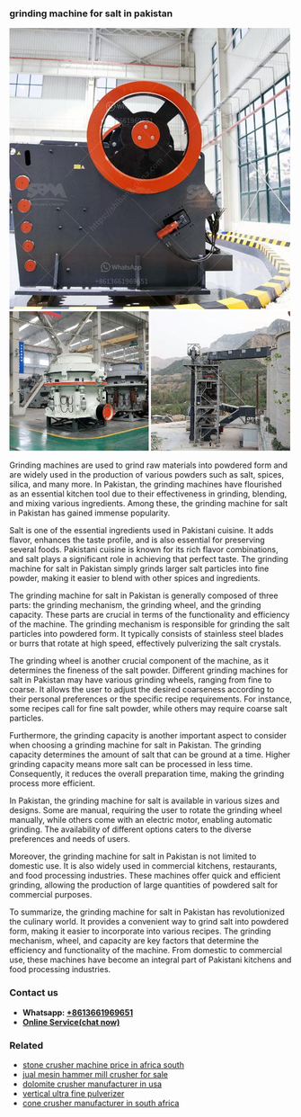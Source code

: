<h3>grinding machine for salt in pakistan</h3><img src='1702260354.jpg' alt=''><p>Grinding machines are used to grind raw materials into powdered form and are widely used in the production of various powders such as salt, spices, silica, and many more. In Pakistan, the grinding machines have flourished as an essential kitchen tool due to their effectiveness in grinding, blending, and mixing various ingredients. Among these, the grinding machine for salt in Pakistan has gained immense popularity.</p><p>Salt is one of the essential ingredients used in Pakistani cuisine. It adds flavor, enhances the taste profile, and is also essential for preserving several foods. Pakistani cuisine is known for its rich flavor combinations, and salt plays a significant role in achieving that perfect taste. The grinding machine for salt in Pakistan simply grinds larger salt particles into fine powder, making it easier to blend with other spices and ingredients.</p><p>The grinding machine for salt in Pakistan is generally composed of three parts: the grinding mechanism, the grinding wheel, and the grinding capacity. These parts are crucial in terms of the functionality and efficiency of the machine. The grinding mechanism is responsible for grinding the salt particles into powdered form. It typically consists of stainless steel blades or burrs that rotate at high speed, effectively pulverizing the salt crystals.</p><p>The grinding wheel is another crucial component of the machine, as it determines the fineness of the salt powder. Different grinding machines for salt in Pakistan may have various grinding wheels, ranging from fine to coarse. It allows the user to adjust the desired coarseness according to their personal preferences or the specific recipe requirements. For instance, some recipes call for fine salt powder, while others may require coarse salt particles.</p><p>Furthermore, the grinding capacity is another important aspect to consider when choosing a grinding machine for salt in Pakistan. The grinding capacity determines the amount of salt that can be ground at a time. Higher grinding capacity means more salt can be processed in less time. Consequently, it reduces the overall preparation time, making the grinding process more efficient.</p><p>In Pakistan, the grinding machine for salt is available in various sizes and designs. Some are manual, requiring the user to rotate the grinding wheel manually, while others come with an electric motor, enabling automatic grinding. The availability of different options caters to the diverse preferences and needs of users.</p><p>Moreover, the grinding machine for salt in Pakistan is not limited to domestic use. It is also widely used in commercial kitchens, restaurants, and food processing industries. These machines offer quick and efficient grinding, allowing the production of large quantities of powdered salt for commercial purposes.</p><p>To summarize, the grinding machine for salt in Pakistan has revolutionized the culinary world. It provides a convenient way to grind salt into powdered form, making it easier to incorporate into various recipes. The grinding mechanism, wheel, and capacity are key factors that determine the efficiency and functionality of the machine. From domestic to commercial use, these machines have become an integral part of Pakistani kitchens and food processing industries.</p><h3>Contact us</h3><ul><li><strong>Whatsapp:&nbsp;<a href="https://wa.me/8613661969651">+8613661969651</a></strong></li><li><a href="https://swt.shibang-china.com/?git&amp;zhl&amp;grinding machine for salt in pakistan"><strong>Online Service(chat now)</strong></a></li></ul><h3>Related</h3><ul><li><a href='stone crusher machine price in africa south.md'>stone crusher machine price in africa south</a></li><li><a href='jual mesin hammer mill crusher for sale.md'>jual mesin hammer mill crusher for sale</a></li><li><a href='dolomite crusher manufacturer in usa.md'>dolomite crusher manufacturer in usa</a></li><li><a href='vertical ultra fine pulverizer.md'>vertical ultra fine pulverizer</a></li><li><a href='cone crusher manufacturer in south africa.md'>cone crusher manufacturer in south africa</a></li></ul>